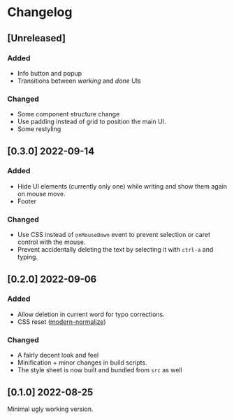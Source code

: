 # Changelog

## [Unreleased]

### Added

- Info button and popup
- Transitions between _working_ and _done_ UIs

### Changed

- Some component structure change
- Use padding instead of grid to position the main UI.
- Some restyling

## [0.3.0] 2022-09-14

### Added

- Hide UI elements (currently only one) while writing and show them again on mouse move.
- Footer

### Changed

- Use CSS instead of `onMouseDown` event to prevent selection or caret control with the mouse.
- Prevent accidentally deleting the text by selecting it with `ctrl-a` and typing.

## [0.2.0] 2022-09-06

### Added

- Allow deletion in current word for typo corrections.
- CSS reset ([modern-normalize](https://github.com/sindresorhus/modern-normalize))

### Changed

- A fairly decent look and feel
- Minification + minor changes in build scripts.
- The style sheet is now built and bundled from `src` as well

## [0.1.0] 2022-08-25

Minimal ugly working version.
